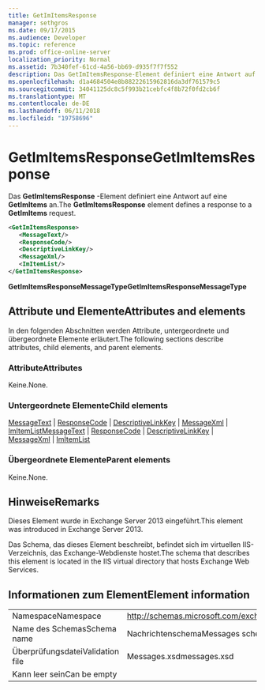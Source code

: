 ```yaml
---
title: GetImItemsResponse
manager: sethgros
ms.date: 09/17/2015
ms.audience: Developer
ms.topic: reference
ms.prod: office-online-server
localization_priority: Normal
ms.assetid: 7b340fef-61cd-4a56-bb69-d935f7f7f552
description: Das GetImItemsResponse-Element definiert eine Antwort auf eine GetImItems an.
ms.openlocfilehash: d1a4684504e8b88222615962816da3df761579c5
ms.sourcegitcommit: 34041125dc8c5f993b21cebfc4f8b72f0fd2cb6f
ms.translationtype: MT
ms.contentlocale: de-DE
ms.lasthandoff: 06/11/2018
ms.locfileid: "19758696"
---
```

# <a name="getimitemsresponse"></a><span data-ttu-id="654d5-103">GetImItemsResponse</span><span class="sxs-lookup"><span data-stu-id="654d5-103">GetImItemsResponse</span></span>

<span data-ttu-id="654d5-104">Das **GetImItemsResponse** -Element definiert eine Antwort auf eine **GetImItems** an.</span><span class="sxs-lookup"><span data-stu-id="654d5-104">The **GetImItemsResponse** element defines a response to a **GetImItems** request.</span></span> 
  
```XML
<GetImItemsResponse>
   <MessageText/>
   <ResponseCode/>
   <DescriptiveLinkKey/>
   <MessageXml/>
   <ImItemList/>
</GetImItemsResponse>
```

 <span data-ttu-id="654d5-105">**GetImItemsResponseMessageType**</span><span class="sxs-lookup"><span data-stu-id="654d5-105">**GetImItemsResponseMessageType**</span></span>
## <a name="attributes-and-elements"></a><span data-ttu-id="654d5-106">Attribute und Elemente</span><span class="sxs-lookup"><span data-stu-id="654d5-106">Attributes and elements</span></span>

<span data-ttu-id="654d5-107">In den folgenden Abschnitten werden Attribute, untergeordnete und übergeordnete Elemente erläutert.</span><span class="sxs-lookup"><span data-stu-id="654d5-107">The following sections describe attributes, child elements, and parent elements.</span></span>
  
### <a name="attributes"></a><span data-ttu-id="654d5-108">Attribute</span><span class="sxs-lookup"><span data-stu-id="654d5-108">Attributes</span></span>

<span data-ttu-id="654d5-109">Keine.</span><span class="sxs-lookup"><span data-stu-id="654d5-109">None.</span></span>
  
### <a name="child-elements"></a><span data-ttu-id="654d5-110">Untergeordnete Elemente</span><span class="sxs-lookup"><span data-stu-id="654d5-110">Child elements</span></span>

<span data-ttu-id="654d5-111">[MessageText](messagetext.md) | [ResponseCode](responsecode.md) | [DescriptiveLinkKey](descriptivelinkkey.md) | [MessageXml](messagexml.md) | [ImItemList](imitemlist.md)</span><span class="sxs-lookup"><span data-stu-id="654d5-111">[MessageText](messagetext.md) | [ResponseCode](responsecode.md) | [DescriptiveLinkKey](descriptivelinkkey.md) | [MessageXml](messagexml.md) | [ImItemList](imitemlist.md)</span></span>
  
### <a name="parent-elements"></a><span data-ttu-id="654d5-112">Übergeordnete Elemente</span><span class="sxs-lookup"><span data-stu-id="654d5-112">Parent elements</span></span>

<span data-ttu-id="654d5-113">Keine.</span><span class="sxs-lookup"><span data-stu-id="654d5-113">None.</span></span>
  
## <a name="remarks"></a><span data-ttu-id="654d5-114">Hinweise</span><span class="sxs-lookup"><span data-stu-id="654d5-114">Remarks</span></span>

<span data-ttu-id="654d5-115">Dieses Element wurde in Exchange Server 2013 eingeführt.</span><span class="sxs-lookup"><span data-stu-id="654d5-115">This element was introduced in Exchange Server 2013.</span></span>
  
<span data-ttu-id="654d5-116">Das Schema, das dieses Element beschreibt, befindet sich im virtuellen IIS-Verzeichnis, das Exchange-Webdienste hostet.</span><span class="sxs-lookup"><span data-stu-id="654d5-116">The schema that describes this element is located in the IIS virtual directory that hosts Exchange Web Services.</span></span>
  
## <a name="element-information"></a><span data-ttu-id="654d5-117">Informationen zum Element</span><span class="sxs-lookup"><span data-stu-id="654d5-117">Element information</span></span>

|||
|:-----|:-----|
|<span data-ttu-id="654d5-118">Namespace</span><span class="sxs-lookup"><span data-stu-id="654d5-118">Namespace</span></span>  <br/> |http://schemas.microsoft.com/exchange/services/2006/messages  <br/> |
|<span data-ttu-id="654d5-119">Name des Schemas</span><span class="sxs-lookup"><span data-stu-id="654d5-119">Schema name</span></span>  <br/> |<span data-ttu-id="654d5-120">Nachrichtenschema</span><span class="sxs-lookup"><span data-stu-id="654d5-120">Messages schema</span></span>  <br/> |
|<span data-ttu-id="654d5-121">Überprüfungsdatei</span><span class="sxs-lookup"><span data-stu-id="654d5-121">Validation file</span></span>  <br/> |<span data-ttu-id="654d5-122">Messages.xsd</span><span class="sxs-lookup"><span data-stu-id="654d5-122">messages.xsd</span></span>  <br/> |
|<span data-ttu-id="654d5-123">Kann leer sein</span><span class="sxs-lookup"><span data-stu-id="654d5-123">Can be empty</span></span>  <br/> ||
   

